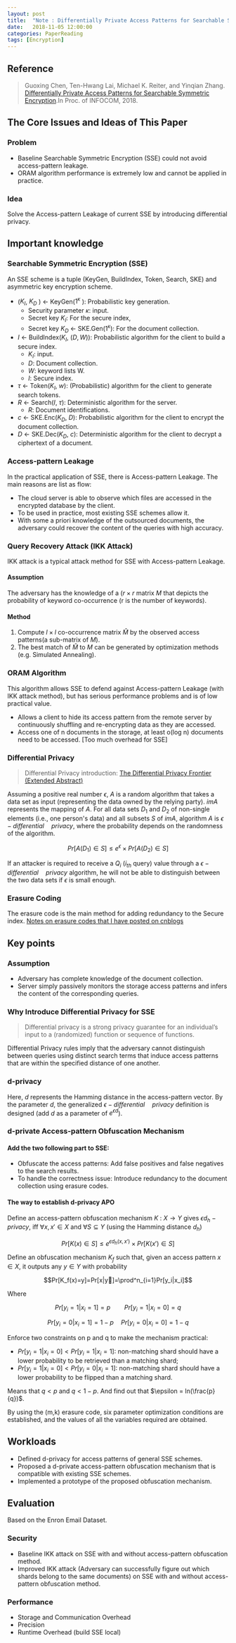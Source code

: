 ```yaml
---
layout: post
title:  "Note : Differentially Private Access Patterns for Searchable Symmetric Encryption"
date:   2018-11-05 12:00:00
categories: PaperReading
tags: [Encryption]
---
```


## Reference

> Guoxing Chen, Ten-Hwang Lai, Michael K. Reiter, and Yinqian Zhang. [Differentially Private Access Patterns for Searchable Symmetric Encryption](https://ieeexplore.ieee.org/stamp/stamp.jsp?tp=&arnumber=8486381).In Proc. of INFOCOM, 2018. 

<!-- more -->

## The Core Issues and Ideas of This Paper 

### Problem

* Baseline Searchable Symmetric Encryption (SSE) could not avoid access-pattern leakage. 
* ORAM algorithm performance is extremely low and cannot be applied in practice.

### Idea

Solve the Access-pattern Leakage of current SSE by introducing differential privacy.


## Important knowledge

### Searchable Symmetric Encryption (SSE)

An SSE scheme is a tuple (KeyGen, BuildIndex, Token, Search, SKE) and asymmetric key encryption scheme.

* ($`K_I`$, $`K_D`$ ) ← KeyGen($`1^\kappa`$ ): Probabilistic key generation. 
    * Security parameter $`\kappa`$: input.
    * Secret key $`K_I`$: For the secure index, 
    * Secret key $`K_D`$ ← SKE.Gen($`1^\kappa`$): For the document collection.
* $`I`$ ← BuildIndex($`K_I`$, $`(D, W)`$): Probabilistic algorithm for the client to build a secure index. 
    * $`K_I`$: input.
    * $`D`$: Document collection.
    * $`W`$: keyword lists W.
    * $`I`$: Secure index.
* $`\tau`$ ← Token($`K_I`$, $`w`$): (Probabilistic) algorithm for the client to generate search tokens. 
* $`R`$ ← Search($`I`$, $`\tau`$): Deterministic algorithm for the server. 
    * $`R`$: Document identifications.
* $`c`$ ← SKE.Enc($`K_D`$, $`D`$): Probabilistic algorithm for the client to encrypt the document collection. 
* $`D`$ ← SKE.Dec($`K_D`$, $`c`$): Deterministic algorithm for the client to decrypt a ciphertext of a document.

### Access-pattern Leakage 

In the practical application of SSE, there is Access-pattern Leakage. The main reasons are list as flow:

* The cloud server is able to observe which files are accessed in the encrypted database by the client.
* To be used in practice, most existing SSE schemes allow it.
* With some a priori knowledge of the outsourced documents, the adversary could recover the content of the queries with high accuracy.

### Query Recovery Attack (IKK Attack)

IKK attack is a typical attack method for SSE with Access-pattern Leakage.
#### Assumption
 
The adversary has the knowledge of a ($`r\times r`$ matrix $`M`$ that depicts the probability of keyword co-occurrence (r is the number of keywords). 

#### Method

1. Compute $`l\times l`$ co-occurrence matrix $`\hat{M}`$ by the observed access patterns(a sub-matrix of $`M`$). 
2. The best match of $`\hat{M}`$ to $`M`$ can be generated by optimization methods (e.g. Simulated Annealing). 

### ORAM Algorithm  

This algorithm allows SSE to defend against Access-pattern Leakage (with IKK attack method), but has serious performance problems and is of low practical value.

* Allows a client to hide its access pattern from the remote server by continuously shuffling and re-encrypting data as they are accessed. 
* Access one of n documents in the storage, at least o(log n) documents need to be accessed. [Too much overhead for SSE]  
  
### Differential Privacy 

> Differential Privacy introduction: [The Differential Privacy Frontier (Extended Abstract)](https://link.springer.com/content/pdf/10.1007%2F978-3-642-00457-5_29.pdf) 

Assuming a positive real number $`\epsilon`$, $`A`$ is a random algorithm that takes a data set as input (representing the data owned by the relying party). $`imA`$ represents the mapping of $`A`$. For all data sets $`D_1`$ and $`D_2`$ of non-single elements (i.e., one person's data) and all subsets $`S`$ of $`imA`$, algorithm $`A`$ is $`\epsilon - differential \quad privacy`$, where the probability depends on the randomness of the algorithm. 

```math
Pr[A(D_1)\in S]\leqslant e^\epsilon \times Pr[A(D_2) \in S]
```

If an attacker is required to receive a $`Q_i`$ ($`i_{th}`$ query) value through a $`\epsilon - differential \quad privacy`$ algorithm, he will not be able to distinguish between the two data sets if $`\epsilon`$ is small enough.

### Erasure Coding

The erasure code is the main method for adding redundancy to the Secure index.
[Notes on erasure codes that I have posted on cnblogs](https://www.cnblogs.com/tinoryj/p/Erasure-Codes-for-Storage-Systems-Summary.html)

## Key points

### Assumption

* Adversary has complete knowledge of the document collection. 
* Server simply passively monitors the storage access patterns and infers the content of the corresponding queries.

### Why Introduce Differential Privacy for SSE

> Differential privacy is a strong privacy guarantee for an individual’s input to a (randomized) function or sequence of functions.

Differential Privacy rules imply that the adversary cannot distinguish between queries using distinct search terms that induce access patterns that are within the specified distance of one another.

### d-privacy

Here, $`d`$ represents the Hamming distance in the access-pattern vector. By the parameter $`d`$, the generalized $`\epsilon - differential \quad privacy`$ definition is designed (add $`d`$ as a parameter of $`e^{\epsilon d}`$).

### d-private Access-pattern Obfuscation Mechanism

#### Add the two following part to SSE: 

* Obfuscate the access patterns: Add false positives and false negatives to the search results.
* To handle the correctness issue: Introduce redundancy to the document collection using erasure codes. 

#### The way to establish d-privacy APO

Define an access-pattern obfuscation mechanism $`K`$ : $`X \rightarrow Y`$ gives $`\epsilon d_{h}-privacy`$, iff $`\forall x,x' \in X`$ and $`\forall S \subseteq Y`$ (using the Hamming distance $`d_h`$)

```math
Pr[K(x)\in S]\leqslant e^{\epsilon d_h(x,x')} \times Pr[K(x') \in S]
```

Define an obfuscation mechanism $`K_f`$ such that, given an access pattern $`x \in X`$, it outputs any $`y \in Y`$ with probability

```math
Pr[K_f(x)=y]=Pr[x|y]=\prod^n_{i=1}Pr[y_i|x_i]
```

Where

```math
Pr[y_i=1|x_i=1]=p \qquad Pr[y_i=1|x_i=0]=q
```

```math
Pr[y_i=0|x_i=1]=1-p \quad Pr[y_i=0|x_i=0]=1-q
```

Enforce two constraints on p and q to make the mechanism practical:

* $`Pr[y_i = 1|x_i = 0] < Pr[y_i = 1|x_i = 1]`$: non-matching shard should have a lower probability to be retrieved than a matching shard;
* $`Pr[y_i = 1|x_i = 0] < Pr[y_i = 0|x_i = 1]`$: non-matching shard should have a lower probability to be flipped than a matching shard.

Means that $`q < p`$ and $`q < 1-p`$. And find out that $`\epsilon = ln(\frac{p}{q})`$.

By using the (m,k) erasure code, six parameter optimization conditions are established, and the values of all the variables required are obtained.

## Workloads

* Defined d-privacy for access patterns of general SSE schemes.
* Proposed a d-private access-pattern obfuscation mechanism that is compatible with existing SSE schemes.
* Implemented a prototype of the proposed obfuscation mechanism.

## Evaluation

Based on the Enron Email Dataset.

### Security

* Baseline IKK attack on SSE with and without access-pattern obfuscation method.
* Improved IKK attack (Adversary can successfully figure out which shards belong to the same documents) on SSE with and without access-pattern obfuscation method.

### Performance

* Storage and Communication Overhead
* Precision
* Runtime Overhead (build SSE local)


